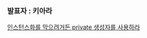 ### 발표자 : 키아라
[인스턴스화를 막으려거든 private 생성자를 사용하라](https://vivid-cyclone-180.notion.site/04-private-cdffa51bfb104a80a61096e52f4a6287)
